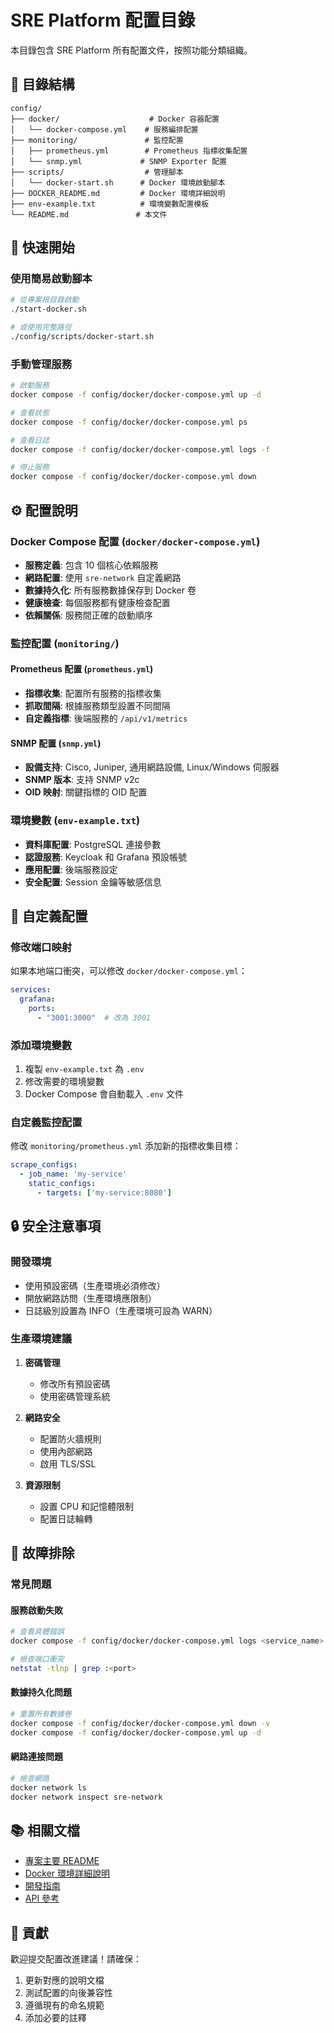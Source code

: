 # SRE Platform 配置目錄

本目錄包含 SRE Platform 所有配置文件，按照功能分類組織。

## 📁 目錄結構

```
config/
├── docker/                    # Docker 容器配置
│   └── docker-compose.yml    # 服務編排配置
├── monitoring/               # 監控配置
│   ├── prometheus.yml        # Prometheus 指標收集配置
│   └── snmp.yml             # SNMP Exporter 配置
├── scripts/                  # 管理腳本
│   └── docker-start.sh      # Docker 環境啟動腳本
├── DOCKER_README.md         # Docker 環境詳細說明
├── env-example.txt          # 環境變數配置模板
└── README.md               # 本文件
```

## 🚀 快速開始

### 使用簡易啟動腳本

```bash
# 從專案根目錄啟動
./start-docker.sh

# 或使用完整路徑
./config/scripts/docker-start.sh
```

### 手動管理服務

```bash
# 啟動服務
docker compose -f config/docker/docker-compose.yml up -d

# 查看狀態
docker compose -f config/docker/docker-compose.yml ps

# 查看日誌
docker compose -f config/docker/docker-compose.yml logs -f

# 停止服務
docker compose -f config/docker/docker-compose.yml down
```

## ⚙️ 配置說明

### Docker Compose 配置 (`docker/docker-compose.yml`)

- **服務定義**: 包含 10 個核心依賴服務
- **網路配置**: 使用 `sre-network` 自定義網路
- **數據持久化**: 所有服務數據保存到 Docker 卷
- **健康檢查**: 每個服務都有健康檢查配置
- **依賴關係**: 服務間正確的啟動順序

### 監控配置 (`monitoring/`)

#### Prometheus 配置 (`prometheus.yml`)
- **指標收集**: 配置所有服務的指標收集
- **抓取間隔**: 根據服務類型設置不同間隔
- **自定義指標**: 後端服務的 `/api/v1/metrics`

#### SNMP 配置 (`snmp.yml`)
- **設備支持**: Cisco, Juniper, 通用網路設備, Linux/Windows 伺服器
- **SNMP 版本**: 支持 SNMP v2c
- **OID 映射**: 關鍵指標的 OID 配置

### 環境變數 (`env-example.txt`)

- **資料庫配置**: PostgreSQL 連接參數
- **認證服務**: Keycloak 和 Grafana 預設帳號
- **應用配置**: 後端服務設定
- **安全配置**: Session 金鑰等敏感信息

## 🔧 自定義配置

### 修改端口映射

如果本地端口衝突，可以修改 `docker/docker-compose.yml`：

```yaml
services:
  grafana:
    ports:
      - "3001:3000"  # 改為 3001
```

### 添加環境變數

1. 複製 `env-example.txt` 為 `.env`
2. 修改需要的環境變數
3. Docker Compose 會自動載入 `.env` 文件

### 自定義監控配置

修改 `monitoring/prometheus.yml` 添加新的指標收集目標：

```yaml
scrape_configs:
  - job_name: 'my-service'
    static_configs:
      - targets: ['my-service:8080']
```

## 🔒 安全注意事項

### 開發環境

- 使用預設密碼（生產環境必須修改）
- 開放網路訪問（生產環境應限制）
- 日誌級別設置為 INFO（生產環境可設為 WARN）

### 生產環境建議

1. **密碼管理**
   - 修改所有預設密碼
   - 使用密碼管理系統

2. **網路安全**
   - 配置防火牆規則
   - 使用內部網路
   - 啟用 TLS/SSL

3. **資源限制**
   - 設置 CPU 和記憶體限制
   - 配置日誌輪轉

## 🐛 故障排除

### 常見問題

#### 服務啟動失敗

```bash
# 查看具體錯誤
docker compose -f config/docker/docker-compose.yml logs <service_name>

# 檢查端口衝突
netstat -tlnp | grep :<port>
```

#### 數據持久化問題

```bash
# 重置所有數據卷
docker compose -f config/docker/docker-compose.yml down -v
docker compose -f config/docker/docker-compose.yml up -d
```

#### 網路連接問題

```bash
# 檢查網路
docker network ls
docker network inspect sre-network
```

## 📚 相關文檔

- [專案主要 README](../../README.md)
- [Docker 環境詳細說明](DOCKER_README.md)
- [開發指南](../../docs/DEV_GUIDE.md)
- [API 參考](../../docs/API_REFERENCE.md)

## 🤝 貢獻

歡迎提交配置改進建議！請確保：

1. 更新對應的說明文檔
2. 測試配置的向後兼容性
3. 遵循現有的命名規範
4. 添加必要的註釋
